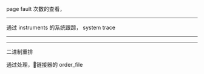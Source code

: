 page fault 次数的查看，


<hr>

通过 instruments 的系统跟踪， system trace




<hr>



<hr>

二进制重排



通过处理，链接器的 order_file





